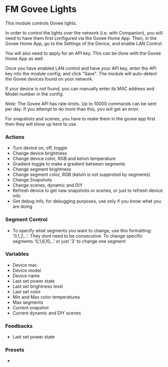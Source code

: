 # FM Govee Lights

This module controls Govee lights.

In order to control the lights over the network (i.e. with Companion), you will need to have them first configured via the Govee Home App. Then, in the Govee Home App, go to the Settings of the Device, and enable LAN Control.

You will also need to apply for an API key. This can be done with the Govee Home App as well.

Once you have enabled LAN control and have your API key, enter the API key into the module config, and click "Save". The module will auto-detect the Govee devices found on your network.

If your device is not found, you can manually enter its MAC address and Model number in the config.

*Note:* The Govee API has rate-limits. Up to 10000 commands can be sent per day. If you attempt to do more than this, you will get an error.

For snapshots and scenes, you have to make them in the govee app first then they will show up here to use.

### Actions

* Turn device on, off, toggle
* Change device brightness
* Change device color, RGB and kelvin temperature
* Gradient toggle to make a gradient between segments
* Change segment brightness
* Change segment color, RGB (kelvin is not supproted by segments)
* Change Snapshots
* Change scenes, dynamic and DIY
* Refresh device to get new snapshots or scenes, or just to refresh device info
* Get debug info, for debugging purposes, use only if you know what you are doing

### Segment Control
* To specify what segments you want to change, use this formatting: '0,1,2,..'. They dont need to be consecutive. To change specific segments '0,1,6,10,..' or just '3' to change one segment

### Variables

* Device mac
* Device model
* Device name
* Last set power state
* Last set brightness level
* Last set color
* Min and Max color temperatures
* Max segments
* Current snapshot
* Current dynamic and DIY scenes

### Feedbacks

* Last set power state

### Presets

*